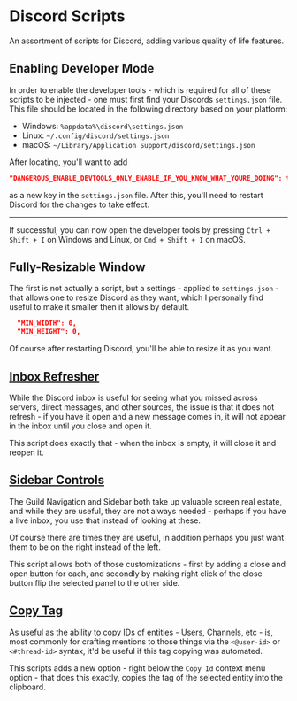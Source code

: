 # Discord Scripts

An assortment of scripts for Discord, adding various quality of life features.

## Enabling Developer Mode

In order to enable the developer tools - which is required for all of these scripts to be injected - one must first find your Discords `settings.json` file. This file should be located in the following directory based on your platform:

- Windows: `%appdata%\discord\settings.json`
- Linux: `~/.config/discord/settings.json`
- macOS: `~/Library/Application Support/discord/settings.json`

After locating, you'll want to add

```json
"DANGEROUS_ENABLE_DEVTOOLS_ONLY_ENABLE_IF_YOU_KNOW_WHAT_YOURE_DOING": true
```

as a new key in the `settings.json` file. After this, you'll need to restart Discord for the changes to take effect.

***

If successful, you can now open the developer tools by pressing `Ctrl + Shift + I` on Windows and Linux, or `Cmd + Shift + I` on macOS.

## Fully-Resizable Window

The first is not actually a script, but a settings - applied to `settings.json` - that allows one to resize Discord as they want, which I personally find useful to make it smaller then it allows by default.

```json
  "MIN_WIDTH": 0,
  "MIN_HEIGHT": 0,
```

Of course after restarting Discord, you'll be able to resize it as you want.

## [Inbox Refresher](./scripts/inbox-refresher.js)

While the Discord inbox is useful for seeing what you missed across servers, direct messages, and other sources, the issue is that it does not refresh - if you have it open and a new message comes in, it will not appear in the inbox until you close and open it.

This script does exactly that - when the inbox is empty, it will close it and reopen it.

## [Sidebar Controls](./scripts/sidebar-controls.js)

The Guild Navigation and Sidebar both take up valuable screen real estate, and while they are useful, they are not always needed - perhaps if you have a live inbox, you use that instead of looking at these.

Of course there are times they are useful, in addition perhaps you just want them to be on the right instead of the left.

This script allows both of those customizations - first by adding a close and open button for each, and secondly by making right click of the close button flip the selected panel to the other side.

## [Copy Tag](./scripts/copy-tag.js)

As useful as the ability to copy IDs of entities - Users, Channels, etc - is, most commonly for crafting mentions to those things via the `<@user-id>` or `<#thread-id>` syntax, it'd be useful if this tag copying was automated.

This scripts adds a new option - right below the `Copy Id` context menu option - that does this exactly, copies the tag of the selected entity into the clipboard.
